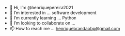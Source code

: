 - 👋 Hi, I’m @henriquepereira2021
- 👀 I’m interested in ... software development
- 🌱 I’m currently learning ... Python
- 💞️ I’m looking to collaborate on ... 
- 📫 How to reach me ... henriquebrandaobp@gmail.com

<!---
henriquepereira2021/henriquepereira2021 is a ✨ special ✨ repository because its `README.md` (this file) appears on your GitHub profile.
You can click the Preview link to take a look at your changes.
--->
